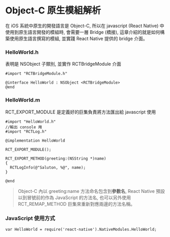 # Object-C 原生模組解析

在 iOS 系統中原生的開發語言是 Object-C, 所以在 javascript (React Native) 中使用到原生語言開發的模組時, 會需要一層 Bridge (橋接), 這章介紹的就是如何構築使用原生語言撰寫的模組, 並實踐 React Native 提供的 bridge 介面。

### HelloWorld.h
表明是 NSObject 子類別, 並實作 RCTBridgeModule 介面
```objc
#import "RCTBridgeModule.h"

@interface HelloWorld : NSObject <RCTBridgeModule>
@end
```

### HelloWorld.m
RCT_EXPORT_MODULE 是定義好的巨集負責將方法匯出給 javascript 使用
```objc
#import "HelloWorld.h"
//輸出 console 用
#import "RCTLog.h" 

@implementation HelloWorld

RCT_EXPORT_MODULE();

RCT_EXPORT_METHOD(greeting:(NSString *)name)
{
  RCTLogInfo(@"Saluton, %@", name);
}

@end
```
> Object-C 內以 greeting:name 方法命名包含到**參數名**, React Native 預設以到冒號前的作為 JavaScript 的方法名, 也可以另外使用 RCT_REMAP_METHOD 巨集來重新對應兩邊的方法名稱。

### JavaScript 使用方式
```
var HelloWorld = require('react-native').NativeModules.HelloWorld;
```